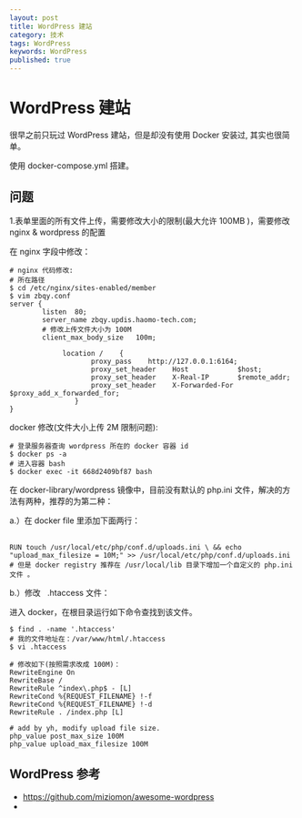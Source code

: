 ```yaml
---
layout: post
title: WordPress 建站
category: 技术
tags: WordPress
keywords: WordPress
published: true
---
```


# WordPress 建站

很早之前只玩过 WordPress 建站，但是却没有使用 Docker 安装过, 其实也很简单。

<iframe scrolling="no" frameborder="0" allowtransparency="true" src="https://platform.twitter.com/widgets/widget_iframe.704fca4914c9b90d7a9d41abcaa19933.html?origin=https%3A%2F%2Fcolorsnapper.com&amp;settingsEndpoint=https%3A%2F%2Fsyndication.twitter.com%2Fsettings" title="Twitter settings iframe" style="display: none;"></iframe>

使用 docker-compose.yml 搭建。

## 问题

1.表单里面的所有文件上传，需要修改大小的限制(最大允许 100MB )，需要修改 nginx & wordpress 的配置

在 nginx 字段中修改：

```
# nginx 代码修改:
# 所在路径
$ cd /etc/nginx/sites-enabled/member
$ vim zbqy.conf
server {
        listen  80;
        server_name zbqy.updis.haomo-tech.com;
        # 修改上传文件大小为 100M
        client_max_body_size   100m;

             location /    {
                    proxy_pass    http://127.0.0.1:6164;
                    proxy_set_header    Host            $host;
                    proxy_set_header    X-Real-IP       $remote_addr;
                    proxy_set_header    X-Forwarded-For $proxy_add_x_forwarded_for;
                }
}
```

docker 修改(文件大小上传 2M 限制问题):

```
# 登录服务器查询 wordpress 所在的 docker 容器 id
$ docker ps -a
# 进入容器 bash
$ docker exec -it 668d2409bf87 bash
```

在 docker-library/wordpress 镜像中，目前没有默认的 php.ini 文件，解决的方法有两种，推荐的为第二种：

a.）在 docker file 里添加下面两行：<br /><br />

```
RUN touch /usr/local/etc/php/conf.d/uploads.ini \ && echo "upload_max_filesize = 10M;" >> /usr/local/etc/php/conf.d/uploads.ini
# 但是 docker registry 推荐在 /usr/local/lib 目录下增加一个自定义的 php.ini 文件 。
```

b.）修改   .htaccess 文件：

进入 docker，在根目录运行如下命令查找到该文件。

```
$ find . -name '.htaccess'
# 我的文件地址在：/var/www/html/.htaccess
$ vi .htaccess

# 修改如下(按照需求改成 100M)：
RewriteEngine On
RewriteBase /
RewriteRule ^index\.php$ - [L]
RewriteCond %{REQUEST_FILENAME} !-f
RewriteCond %{REQUEST_FILENAME} !-d
RewriteRule . /index.php [L]

# add by yh, modify upload file size.
php_value post_max_size 100M
php_value upload_max_filesize 100M

```

## WordPress 参考

- https://github.com/miziomon/awesome-wordpress
- 